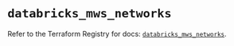 # `databricks_mws_networks`

Refer to the Terraform Registry for docs: [`databricks_mws_networks`](https://registry.terraform.io/providers/databricks/databricks/1.86.0/docs/resources/mws_networks).
